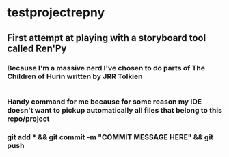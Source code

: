# testprojectrepny
## First attempt at playing with a storyboard tool called Ren'Py
### Because I'm a massive nerd I've chosen to do parts of The Children of Hurin written by JRR Tolkien

#
#

### Handy command for me because for some reason my IDE doesn't want to pickup automatically all files that belong to this repo/project
### git add * && git commit -m "COMMIT MESSAGE HERE" && git push
